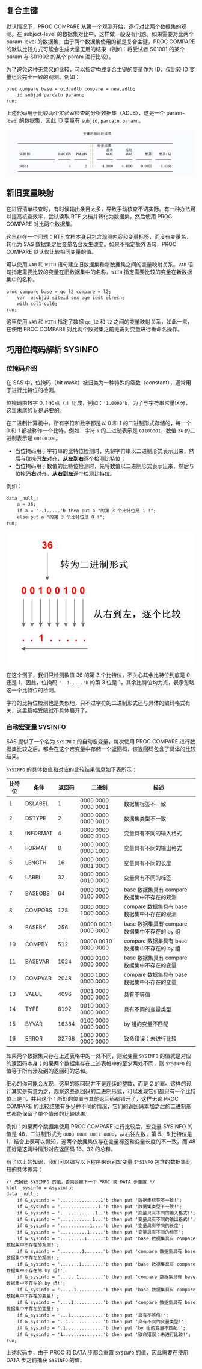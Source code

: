 ## 复合主键

默认情况下，PROC COMPARE 从第一个观测开始，逐行对比两个数据集的观测。在 subject-level 的数据集对比中，这样做一般没有问题。如果需要对比两个 param-level 的数据集，由于两个数据集使用的都是复合主键，PROC COMPARE 的默认比较方式可能会生成大量无用的结果（例如：将受试者 S01001 的某个 param 与 S01002 的某个 param 进行比较）。

为了避免这种无意义的比较，可以指定构成复合主键的变量作为 ID，仅比较 ID 变量组合完全一致的观测。例如：

```sas
proc compare base = old.adlb compare = new.adlb;
    id subjid parcatn paramn;
run;
```

上述代码用于比较两个实验室检查的分析数据集（ADLB），这是一个 param-level 的数据集，因此 ID 变量有 `subjid`, `parcatn`, `paramn`。

![](./assets/id-result.png)

## 新旧变量映射

在进行清单核查时，有时候输出条目太多，导致手动核查不切实际。有一种办法可以提高核查效率，尝试读取 RTF 文档并转化为数据集，然后使用 PROC COMPARE 对比两个数据集。

这里存在一个问题：RTF 文档本身只包含观测内容和变量标签，而没有变量名，转化为 SAS 数据集之后变量名会发生改变。如果不指定额外语句，PROC COMPARE 默认仅比较相同变量的值。

可以使用 `VAR` 和 `WITH` 语句建立旧数据集和新数据集之间的变量映射关系。`VAR` 语句指定需要比较的变量在旧数据集中的名称，`WITH` 指定需要比较的变量在新数据集中的名称。

```sas
proc compare base = qc_l2 compare = l2;
    var  usubjid siteid sex age iedt elresn;
    with col1-col6;
run;
```

这里使用 `VAR` 和 `WITH` 指定了数据 `qc_l2` 和 `l2` 之间的变量映射关系，如此一来，在使用 PROC COMPARE 对比两个数据集之前无需对变量进行重命名操作。

## 巧用位掩码解析 SYSINFO

### 位掩码介绍

在 SAS 中，位掩码（bit mask）被归类为一种特殊的常数（constant），通常用于进行比特位的检测。

位掩码由数字 0, 1 和点（.）组成，例如：`'1.0000'b`，为了与字符串常量区分，这里末尾的 `b` 是必要的。

在二进制计算机中，所有字符和数字都是以 0 和 1 的二进制形式存储的，每一个 0 和 1 都被称作一个比特。例如：字符 `a` 的二进制表示是 `01100001`，数值 `36` 的二进制表示是 `00100100`。

- 当位掩码用于字符串的比特位检测时，先将字符串以二进制形式表示出来，然后与位掩码**左**对齐，**从左到右**逐个检测比特位；
- 当位掩码用于数值的比特位检测时，先将数值以二进制形式表示出来，然后与位掩码**右**对齐，**从右到左**逐个检测比特位。

例如：

```sas
data _null_;
    a = 36;
    if a = '..1.....'b then put a "的第 3 个比特位是 1 !";
    else put a "的第 3 个比特位是 0 !";
run;
```

![](./assets/bit-test-numeric.png)

在这个例子，我们只检测数值 36 的第 3 个比特位，不关心其余比特位到底是 0 还是 1，因此，位掩码 `'..1.....'b` 的第 3 位是 1，其余比特位均为点，表示忽略这一个比特位的检测。

字符的比特位检测也是类似地，只不过字符的二进制形式还与具体的编码格式有关，这里篇幅受限就不具体展开了。

### 自动宏变量 SYSINFO

SAS 提供了一个名为 `SYSINFO` 的自动宏变量，每次使用 PROC COMPARE 进行数据集比较之后，都会在这个宏变量中存储一个返回码，该返回码包含了具体的比较结果。

`SYSINFO` 的具体数值和对应的比较结果信息如下表所示：

| 比特位 | 条件     | 返回码 | 二进制               | 描述                                           |
| ------ | -------- | ------ | -------------------- | ---------------------------------------------- |
| 1      | DSLABEL  | 1      | 0000 0000 0000 0001  | 数据集标签不一致                               |
| 2      | DSTYPE   | 2      | 0000 0000 0000 0010  | 数据集类型不一致                               |
| 3      | INFORMAT | 4      | 0000 0000 0000 0100  | 变量具有不同的输入格式                         |
| 4      | FORMAT   | 8      | 0000 0000 0000 1000  | 变量具有不同的输出格式                         |
| 5      | LENGTH   | 16     | 0000 0000 0001 0000  | 变量具有不同的长度                             |
| 6      | LABEL    | 32     | 0000 0000 0010 0000  | 变量具有不同的标签                             |
| 7      | BASEOBS  | 64     | 0000 0000 0100 0000  | base 数据集具有 compare 数据集中不存在的观测   |
| 8      | COMPOBS  | 128    | 0000 0000 1000 0000  | compare 数据集具有 base 数据集中不存在的观测   |
| 9      | BASEBY   | 256    | 00000 0001 0000 0000 | base 数据集具有 compare 数据集中不存在的 by 组 |
| 10     | COMPBY   | 512    | 00000 0010 0000 0000 | compare 数据集具有 base 数据集中不存在的 by 组 |
| 11     | BASEVAR  | 1024   | 0000 0100 0000 0000  | base 数据集具有 compare 数据集中不存在的变量   |
| 12     | COMPVAR  | 2048   | 0000 1000 0000 0000  | compare 数据集具有 base 数据集中不存在的变量   |
| 13     | VALUE    | 4096   | 0001 0000 0000 0000  | 具有不等值                                     |
| 14     | TYPE     | 8192   | 0010 0000 0000 0000  | 具有不同的变量类型                             |
| 15     | BYVAR    | 16384  | 0100 0000 0000 0000  | by 组的变量不匹配                              |
| 16     | ERROR    | 32768  | 1000 0000 0000 0000  | 致命错误：未进行比较                           |

如果两个数据集只存在上述表格中的一处不同，则宏变量 `SYSINFO` 的值就是对应的返回码本身；如果两个数据集存在上述表格中的至少两处不同，则 `SYSINFO` 的值等于所有涉及到的返回码的总和。

细心的你可能会发现，这里的返回码并不是连续的整数，而是 2 的幂。这样的设计其实是有意为之，观察这些返回码的二进制形式，可以发现它们都只有一个比特位上是 1，并且这个 1 所处的位置与其他返回码都错开了，这样无论 PROC COMPARE 的比较结果有多少种不同的情况，它们的返回码累加之后的二进制形式都能保留了单个情形的比较结果。

例如：如果两个数据集使用 PROC COMPARE 进行比较后，宏变量 SYSINFO 的值是 48，二进制形式为 `0000 0000 0011 0000`，从右往左数，第 5、6 比特位是 1，结合上表可以得知，这两个数据集仅存在变量标签和变量长度的不一致，而 48 正好是这两种情形对应返回码 16、32 的总和。

有了以上的知识，我们可以编写以下程序来识别宏变量 `SYSINFO` 包含的数据集比较的具体差异：

```sas
/* 先捕获 SYSINFO 的值，否则会被下一个 PROC 或 DATA 步重置 */
%let _sysinfo = &sysinfo;
data _null_;
    if &_sysinfo = '...............1'b then put '数据集标签不一致!';
    if &_sysinfo = '..............1.'b then put '数据集类型不一致!';
    if &_sysinfo = '.............1..'b then put '变量具有不同的输入格式!';
    if &_sysinfo = '............1...'b then put '变量具有不同的输出格式!';
    if &_sysinfo = '...........1....'b then put '变量具有不同的长度';
    if &_sysinfo = '..........1.....'b then put '变量具有不同的标签';
    if &_sysinfo = '.........1......'b then put 'base 数据集具有 compare 数据集中不存在的观测!';
    if &_sysinfo = '........1.......'b then put 'compare 数据集具有 base 数据集中不存在的观测!';
    if &_sysinfo = '.......1........'b then put 'base 数据集具有 compare 数据集中不存在的 by 组!';
    if &_sysinfo = '......1.........'b then put 'compare 数据集具有 base 数据集中不存在的 by 组!';
    if &_sysinfo = '.....1..........'b then put 'base 数据集具有 compare 数据集中不存在的变量!';
    if &_sysinfo = '....1...........'b then put 'compare 数据集具有 base 数据集中不存在的变量!';
    if &_sysinfo = '...1............'b then put '具有不等值!';
    if &_sysinfo = '..1.............'b then put '具有不同的变量类型!';
    if &_sysinfo = '.1..............'b then put 'by 组的变量不匹配!';
    if &_sysinfo = '1...............'b then put '致命错误：未进行比较!';
run;
```

上述代码中，由于 PROC 和 DATA 步都会重置 `SYSINFO` 的值，因此需要在使用 DATA 步之前捕获 `SYSINFO` 的值。
